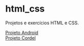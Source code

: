 # html_css
 Projetos e exercícios HTML  e CSS.

 <a href="https://carvalholeandro.github.io/html_css/projeto_android/index.html" target="_blank">Projeto Android</a> <br>
 <a href="https://carvalholeandro.github.io/html_css/desafios/projeto_cordel/index.html">Projeto Cordel</a>
